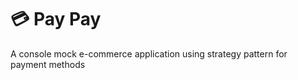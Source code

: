 # :credit_card: Pay Pay

A console mock e-commerce application using strategy pattern for payment methods
